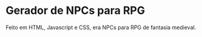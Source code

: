# Gerador de NPCs para RPG
 Feito em HTML, Javascript e CSS, era NPCs para RPG de fantasia medieval.
